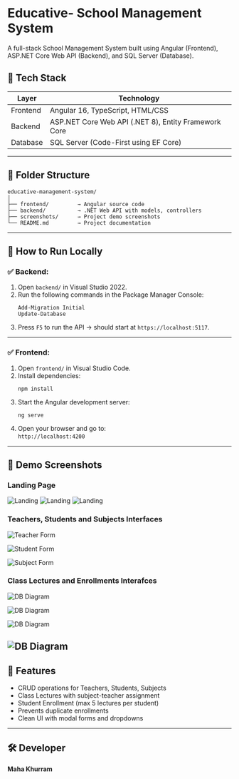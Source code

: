 # Educative- School Management System

A full-stack School Management System built using Angular (Frontend), ASP.NET Core Web API (Backend), and SQL Server (Database).


## 🧰 Tech Stack

| Layer     | Technology                     |
|-----------|--------------------------------|
| Frontend  | Angular 16, TypeScript, HTML/CSS |
| Backend   | ASP.NET Core Web API (.NET 8), Entity Framework Core |
| Database  | SQL Server (Code-First using EF Core) |

---

## 📁 Folder Structure
```
educative-management-system/
│
├── frontend/         → Angular source code
├── backend/          → .NET Web API with models, controllers
├── screenshots/      → Project demo screenshots
└── README.md         → Project documentation
```
---

## 🚀 How to Run Locally

### ✅ Backend:
1. Open `backend/` in Visual Studio 2022.
2. Run the following commands in the Package Manager Console:
   ```
   Add-Migration Initial
   Update-Database
   ```
3. Press `F5` to run the API → should start at `https://localhost:5117`.

---

### ✅ Frontend:
1. Open `frontend/` in Visual Studio Code.
2. Install dependencies:
   ```
   npm install
   ```
3. Start the Angular development server:
   ```
   ng serve
   ```
4. Open your browser and go to:  
   `http://localhost:4200`

---

## 📸 Demo Screenshots

### Landing Page  
![Landing](screenshots/s1.png)
![Landing](screenshots/s2.png)
![Landing](screenshots/s3.png)
###  Teachers, Students and Subjects Interfaces 
![Teacher Form](screenshots/s4.png)

![Student Form](screenshots/s4b.png)

![Subject Form](screenshots/s4c.png)
### Class Lectures and Enrollments Interafces

![DB Diagram](screenshots/s5.png)

![DB Diagram](screenshots/s5B.png)

![DB Diagram](screenshots/s6.png)

![DB Diagram](screenshots/s6B.png)
---

## 🧠 Features

-  CRUD operations for Teachers, Students, Subjects
-  Class Lectures with subject-teacher assignment
-  Student Enrollment (max 5 lectures per student)
-  Prevents duplicate enrollments
-  Clean UI with modal forms and dropdowns

---

## 🛠️ Developer
**Maha Khurram**  
